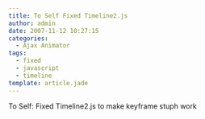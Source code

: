 ```yaml
---
title: To Self Fixed Timeline2.js
author: admin
date: 2007-11-12 10:27:15
categories:
  - Ajax Animator
tags: 
  - fixed
  - javascript
  - timeline
template: article.jade
---
```


To Self: Fixed Timeline2.js to make keyframe stuph work
